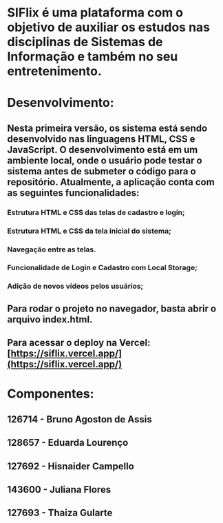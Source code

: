 # SIFlix é uma plataforma com o objetivo de auxiliar os estudos nas disciplinas de Sistemas de Informação e também no seu entretenimento.

# Desenvolvimento:

## Nesta primeira versão, os sistema está sendo desenvolvido nas linguagens HTML, CSS e JavaScript. O desenvolvimento está em um ambiente local, onde o usuário pode testar o sistema antes de submeter o código para o repositório. Atualmente, a aplicação conta com as seguintes funcionalidades:

### Estrutura HTML e CSS das telas de cadastro e login;

### Estrutura HTML e CSS da tela inicial do sistema;

### Navegação entre as telas.

### Funcionalidade de Login e Cadastro com Local Storage;

### Adição de novos vídeos pelos usuários;

## Para rodar o projeto no navegador, basta abrir o arquivo index.html.
## Para acessar o deploy na Vercel: [https://siflix.vercel.app/](https://siflix.vercel.app/)

# Componentes:

## 126714 - Bruno Agoston de Assis

## 128657 - Eduarda Lourenço

## 127692 - Hisnaider Campello

## 143600 - Juliana Flores

## 127693 - Thaiza Gularte
